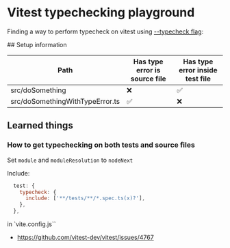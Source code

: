 # Vitest typechecking playground

Finding a way to perform typecheck on vitest using [--typecheck flag](https://vitest.dev/guide/testing-types.html#run-typechecking):

## Setup information

| Path                            | Has type error is source file | Has type error inside test file |
|---------------------------------|-------------------------------|---------------------------------|
| src/doSomething                 | ❌                             | ✅                               |
| src/doSomethingWithTypeError.ts | ✅                             | ❌                               |

## Learned things

### How to get typechecking on both tests and source files

Set `module` and `moduleResolution` to `nodeNext`

Include:

```js
  test: {
    typecheck: {
      include: ['**/tests/**/*.spec.ts(x)?'],
    },
  },
```

in `vite.config.js``

- https://github.com/vitest-dev/vitest/issues/4767
